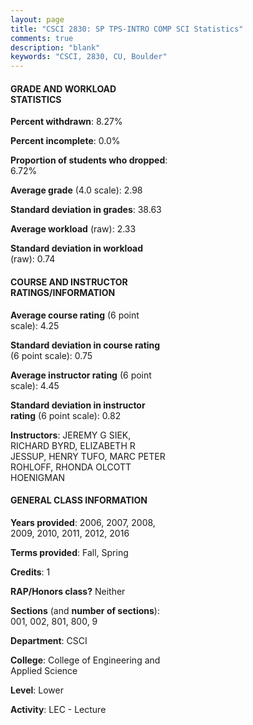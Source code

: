 ```yaml
---
layout: page
title: "CSCI 2830: SP TPS-INTRO COMP SCI Statistics"
comments: true
description: "blank"
keywords: "CSCI, 2830, CU, Boulder"
--- 
```

<head>
<script src="https://ajax.googleapis.com/ajax/libs/jquery/2.1.3/jquery.min.js"></script>
<script src="https://dl.dropboxusercontent.com/s/pc42nxpaw1ea4o9/highcharts.js?dl=0"></script>
<!-- <script src="../assets/js/highcharts.js"></script> -->
<style type="text/css">@font-face {
	font-family: "Bebas Neue";
	src: url(https://www.filehosting.org/file/details/544349/BebasNeue%20Regular.otf) format("opentype");
	}
	h1.Bebas { 
		font-family: "Bebas Neue", Verdana, Tahoma;
	}
</style>
</head>
<body>
	<div id="container" style="float: right; width: 45%; height: 88%; margin-left: 2.5%; margin-right: 2.5%;"></div>
	<script language="JavaScript">
		$(document).ready(function() {
		var chart = {type: 'column'};
		var title = {text: 'Grade Distribution'};
		var xAxis = {categories: ['A','B','C','D','F'],crosshair: true};
		var yAxis = {min: 0,title: {text: 'Percentage'}};
		var tooltip = {headerFormat: '<center><b><span style="font-size:20px">{point.key}</span></b></center>',
		               pointFormat: '<td style="padding:0"><b>{point.y:.1f}%</b></td>',
		               footerFormat: '</table>',shared: true,useHTML: true};
		var plotOptions = {column: {pointPadding: 0.0,borderWidth: 0}};  
		var credits = {enabled: false};var series= [{name: 'Percent',data: [35.14,34.68,21.62,7.21,1.35,]}];
		var json = {};
		json.chart = chart;
		json.title = title;
		json.tooltip = tooltip;
		json.xAxis = xAxis;
		json.yAxis = yAxis;  
		json.series = series;
		json.plotOptions = plotOptions;  
		json.credits = credits;
		$('#container').highcharts(json);
	});
	</script>
</body>
			   
#### GRADE AND WORKLOAD STATISTICS

**Percent withdrawn**: 8.27%

**Percent incomplete**: 0.0%

**Proportion of students who dropped**: 6.72%

**Average grade** (4.0 scale): 2.98

**Standard deviation in grades**: 38.63

**Average workload** (raw): 2.33

**Standard deviation in workload** (raw): 0.74

#### COURSE AND INSTRUCTOR RATINGS/INFORMATION

**Average course rating** (6 point scale): 4.25

**Standard deviation in course rating** (6 point scale): 0.75

**Average instructor rating** (6 point scale): 4.45

**Standard deviation in instructor rating** (6 point scale): 0.82

**Instructors**: JEREMY G SIEK, RICHARD BYRD, ELIZABETH R JESSUP, HENRY TUFO, MARC PETER ROHLOFF, RHONDA OLCOTT HOENIGMAN

#### GENERAL CLASS INFORMATION

**Years provided**: 2006, 2007, 2008, 2009, 2010, 2011, 2012, 2016

**Terms provided**: Fall, Spring

**Credits**: 1

**RAP/Honors class?** Neither

**Sections** (and **number of sections**): 001, 002, 801, 800, 9

**Department**: CSCI

**College**: College of Engineering and Applied Science

**Level**: Lower

**Activity**: LEC - Lecture